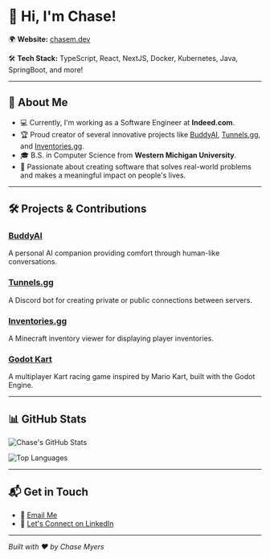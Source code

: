 # 👋 Hi, I'm Chase!

🌍 **Website:** [chasem.dev](https://chasem.dev)

🛠 **Tech Stack:** TypeScript, React, NextJS, Docker, Kubernetes, Java, SpringBoot, and more!

---

## 🚀 About Me

- 💻 Currently, I'm working as a Software Engineer at **Indeed.com**.
- 🏆 Proud creator of several innovative projects like [BuddyAI](https://buddyai.org), [Tunnels.gg](https://tunnels.gg), and [Inventories.gg](https://inventories.chasem.dev).
- 🎓 B.S. in Computer Science from **Western Michigan University**.
- 🌟 Passionate about creating software that solves real-world problems and makes a meaningful impact on people's lives.

---

## 🛠️ Projects & Contributions

### [BuddyAI](https://buddyai.org)
A personal AI companion providing comfort through human-like conversations.

### [Tunnels.gg](https://tunnels.gg)
A Discord bot for creating private or public connections between servers.

### [Inventories.gg](https://inventories.chasem.dev)
A Minecraft inventory viewer for displaying player inventories.

### [Godot Kart](https://www.youtube.com/watch?v=example)
A multiplayer Kart racing game inspired by Mario Kart, built with the Godot Engine.

---

## 📊 GitHub Stats

![Chase's GitHub Stats](https://github-readme-stats.vercel.app/api?username=chasem-dev&show_icons=true&theme=radical)

![Top Languages](https://github-readme-stats.vercel.app/api/top-langs/?username=chasem-dev&layout=compact&theme=radical)

---

## 📬 Get in Touch

- 📨 [Email Me](mailto:github@chasem.dev)
- 💬 [Let's Connect on LinkedIn](https://www.linkedin.com/in/chase-myers)

---

*Built with ❤️ by Chase Myers*
